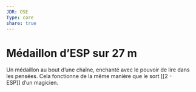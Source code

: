 ```yaml
---
JDR: OSE
Type: core
share: true
---
```

# Médaillon d’ESP sur 27 m

Un médaillon au bout d’une chaîne, enchanté avec le pouvoir de lire dans les pensées. Cela fonctionne de la même manière que le sort [[2 - ESP]] d’un magicien.